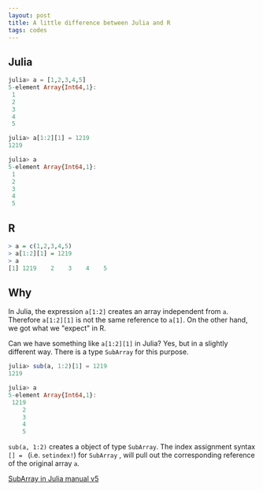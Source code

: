 ```yaml
---
layout: post
title: A little difference between Julia and R
tags: codes
---
```


## Julia

```julia
julia> a = [1,2,3,4,5]
5-element Array{Int64,1}:
 1
 2
 3
 4
 5

julia> a[1:2][1] = 1219
1219

julia> a
5-element Array{Int64,1}:
 1
 2
 3
 4
 5
```

## R

```r
> a = c(1,2,3,4,5)
> a[1:2][1] = 1219
> a
[1] 1219    2    3    4    5
```

## Why

In Julia, the expression `a[1:2]` creates an array independent from `a`. Therefore `a[1:2][1]` is not the same reference to `a[1]`. On the other hand, we got what we "expect" in R.

Can we have something like `a[1:2][1]` in Julia? Yes, but in a slightly different way. There is a type `SubArray` for this purpose.

```julia
julia> sub(a, 1:2)[1] = 1219
1219

julia> a
5-element Array{Int64,1}:
 1219
    2
    3
    4
    5
```

`sub(a, 1:2)` creates a object of type `SubArray`. The index assignment syntax `[] = ` (i.e. `setindex!`) for `SubArray` , will pull out the corresponding reference of the original array `a`.

[SubArray in Julia manual v5](http://docs.julialang.org/en/release-0.5/devdocs/subarrays/)
